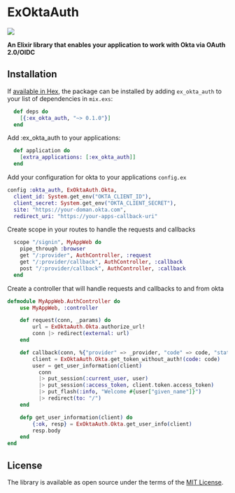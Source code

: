 # ExOktaAuth

[![](https://img.shields.io/badge/nextbss-opensource-blue.svg)](https://www.nextbss.co.ao)

**An Elixir library that enables your application to work with Okta via OAuth 2.0/OIDC**

## Installation

If [available in Hex](https://hex.pm/docs/publish), the package can be installed
by adding `ex_okta_auth` to your list of dependencies in `mix.exs`:

```elixir
  def deps do
    [{:ex_okta_auth, "~> 0.1.0"}]
  end
```

Add :ex_okta_auth to your applications:

```elixir
  def application do
    [extra_applications: [:ex_okta_auth]]
  end
```

Add your configuration for okta to your applications ```config.ex```

```elixir
config :okta_auth, ExOktaAuth.Okta,
  client_id: System.get_env("OKTA_CLIENT_ID"),
  client_secret: System.get_env("OKTA_CLIENT_SECRET"),
  site: "https://your-doman.okta.com",
  redirect_uri: "https://your-apps-callback-uri"
```

Create scope in your routes to handle the requests and callbacks

```elixir
  scope "/signin", MyAppWeb do
    pipe_through :browser
    get "/:provider", AuthController, :request
    get "/:provider/callback", AuthController, :callback
    post "/:provider/callback", AuthController, :callback
  end
```

Create a controller that will handle requests and callbacks to and from okta

```elixir
defmodule MyAppWeb.AuthController do
    use MyAppWeb, :controller

    def request(conn, _params) do
        url = ExOktaAuth.Okta.authorize_url!
        conn |> redirect(external: url)
    end

    def callback(conn, %{"provider" => _provider, "code" => code, "state" => _state}) do
        client = ExOktaAuth.Okta.get_token_without_auth!(code: code)
        user = get_user_information(client)
          conn
          |> put_session(:current_user, user)
          |> put_session(:access_token, client.token.access_token)
          |> put_flash(:info, "Welcome #{user["given_name"]}")
          |> redirect(to: "/")
    end

    defp get_user_information(client) do
        {:ok, resp} = ExOktaAuth.Okta.get_user_info(client)
        resp.body
    end
end
```

License
----------------
The library is available as open source under the terms of the [MIT License](http://opensource.org/licenses/MIT).
